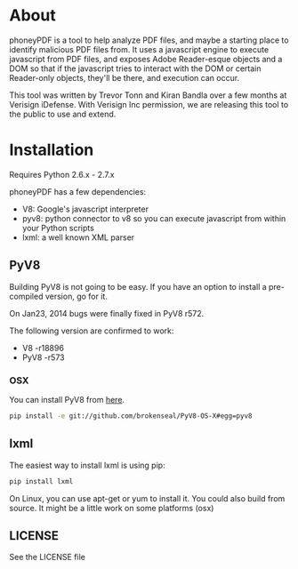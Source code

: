 # About
phoneyPDF is a tool to help analyze PDF files, and maybe a starting place to 
identify malicious PDF files from. It uses a javascript engine to execute javascript 
from PDF files, and exposes Adobe Reader-esque objects and a DOM so that if the 
javascript tries to interact with the DOM or certain Reader-only objects, 
they'll be there, and execution can occur.

This tool was written by Trevor Tonn and Kiran Bandla over a few months at Verisign iDefense. 
With Verisign Inc permission, we are releasing this tool to the public to use and extend.

# Installation
Requires Python 2.6.x - 2.7.x

phoneyPDF has a few dependencies:
* V8: Google's javascript interpreter
* pyv8: python connector to v8 so you can execute javascript from within your Python scripts
* lxml: a well known XML parser

## PyV8
Building PyV8 is not going to be easy. If you have an option to install a 
pre-compiled version, go for it. 

On Jan23, 2014 bugs were finally fixed in PyV8 r572. 

The following version are confirmed to work:
* V8 -r18896
* PyV8 -r573

### OSX
You can install PyV8 from [here](https://github.com/brokenseal/PyV8-OS-X).
```bash
pip install -e git://github.com/brokenseal/PyV8-OS-X#egg=pyv8
```

## lxml
The easiest way to install lxml is using pip:
```bash
pip install lxml
```
On Linux, you can use apt-get or yum to install it.
You could also build from source. It might be a little work on some platforms (osx)

## LICENSE
See the LICENSE file
